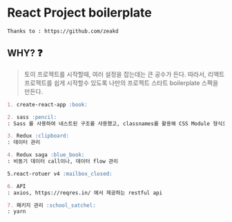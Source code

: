 # React Project boilerplate

```
Thanks to : https://github.com/zeakd
```

## WHY? :question:

> 토이 프로젝트를 시작할때, 여러 설정을 잡는데는 큰 공수가 든다. 따라서, 리액트 프로젝트를 쉽게 시작할수 있도록 나만의 프로젝트 스타트 boilerplate 스펙을 만든다.

```markdown
1. create-react-app :book:

2. sass :pencil:
: Sass 를 사용하여 네스트된 구조를 사용했고, classnames를 활용해 CSS Module 형식으로 스타일을 설정

3. Redux :clipboard:
: 데이터 관리

4. Redux saga :blue_book:
: 비동기 데이터 call이나, 데이터 flow 관리

5.react-rotuer v4 :mailbox_closed:

6. API 
: axios, https://reqres.in/ 에서 제공하는 restful api

7. 패키지 관리 :school_satchel:
: yarn
```
